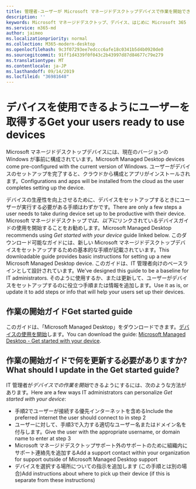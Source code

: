 ```yaml
---
title: 管理者-ユーザーが Microsoft マネージドデスクトップデバイスで作業を開始できるようにする
description: ''
keywords: Microsoft マネージドデスクトップ、デバイス、はじめに Microsoft 365
ms.service: m365-md
author: jaimeo
ms.localizationpriority: normal
ms.collection: M365-modern-desktop
ms.openlocfilehash: 9c3f07293ee7edccc6afe18c0341b5d4b0920de0
ms.sourcegitcommit: 91ff1d4339f0f043c2b43997d87d84677c79e279
ms.translationtype: MT
ms.contentlocale: ja-JP
ms.lasthandoff: 09/14/2019
ms.locfileid: "36981648"
---
```

# <a name="get-your-users-ready-to-use-devices"></a><span data-ttu-id="ac6db-103">デバイスを使用できるようにユーザーを取得する</span><span class="sxs-lookup"><span data-stu-id="ac6db-103">Get your users ready to use devices</span></span>

<span data-ttu-id="ac6db-104">Microsoft マネージドデスクトップデバイスには、現在のバージョンの Windows が事前に構成されています。</span><span class="sxs-lookup"><span data-stu-id="ac6db-104">Microsoft Managed Desktop devices come pre-configured with the current version of Windows.</span></span> <span data-ttu-id="ac6db-105">ユーザーがデバイスのセットアップを完了すると、クラウドから構成とアプリがインストールされます。</span><span class="sxs-lookup"><span data-stu-id="ac6db-105">Configurations and apps will be installed from the cloud as the user completes setting up the device.</span></span> 
 
<span data-ttu-id="ac6db-106">デバイスの生産性を向上させるために、デバイスをセットアップするときにユーザーが実行する必要がある手順はわずかです。</span><span class="sxs-lookup"><span data-stu-id="ac6db-106">There are only a few steps a user needs to take during device set up to be productive with their device.</span></span> <span data-ttu-id="ac6db-107">Microsoft マネージドデスクトップ*では、以下に*リンクされているデバイスガイドの使用を開始することをお勧めします。</span><span class="sxs-lookup"><span data-stu-id="ac6db-107">Microsoft Managed Desktop recommends using *Get started with your device* guide linked below.</span></span> <span data-ttu-id="ac6db-108">このダウンロード可能なガイドには、新しい Microsoft マネージドデスクトップデバイスをセットアップするための基本的な手順が記載されています。</span><span class="sxs-lookup"><span data-stu-id="ac6db-108">This downloadable guide provides basic instructions for setting up a new Microsoft Managed Desktop device.</span></span> <span data-ttu-id="ac6db-109">このガイドは、IT 管理者向けのベースラインとして設計されています。</span><span class="sxs-lookup"><span data-stu-id="ac6db-109">We've designed this guide to be a baseline for IT administrators.</span></span> <span data-ttu-id="ac6db-110">そのように使用するか、または更新して、ユーザーがデバイスをセットアップするのに役立つ手順または情報を追加します。</span><span class="sxs-lookup"><span data-stu-id="ac6db-110">Use it as is, or update it to add steps or info that will help your users set up their devices.</span></span> 

## <a name="get-started-guide"></a><span data-ttu-id="ac6db-111">作業の開始ガイド</span><span class="sxs-lookup"><span data-stu-id="ac6db-111">Get started guide</span></span> 
<span data-ttu-id="ac6db-112">このガイドは、「Microsoft Managed Desktop」をダウンロードできます。[デバイスの使用を開始](https://www.microsoft.com/en-us/download/details.aspx?id=57918)します。</span><span class="sxs-lookup"><span data-stu-id="ac6db-112">You can download the guide: [Microsoft Managed Desktop - Get started with your device](https://www.microsoft.com/en-us/download/details.aspx?id=57918).</span></span>

## <a name="what-should-i-update-in-the-get-started-guide"></a><span data-ttu-id="ac6db-113">作業の開始ガイドで何を更新する必要がありますか?</span><span class="sxs-lookup"><span data-stu-id="ac6db-113">What should I update in the Get started guide?</span></span>

<span data-ttu-id="ac6db-114">IT 管理者が*デバイスでの作業を開始*できるようにするには、次のような方法があります。</span><span class="sxs-lookup"><span data-stu-id="ac6db-114">Here are a few ways IT administrators can personalize *Get started with your device*:</span></span>
- <span data-ttu-id="ac6db-115">手順2でユーザーが接続する優先インターネットを含める</span><span class="sxs-lookup"><span data-stu-id="ac6db-115">Include the preferred internet the user should connect to in step 2</span></span>
- <span data-ttu-id="ac6db-116">ユーザーに対して、手順3で入力する適切なユーザー名またはドメイン名を付与します。</span><span class="sxs-lookup"><span data-stu-id="ac6db-116">Give the user with the appropriate username, or domain name to enter at step 3</span></span>
- <span data-ttu-id="ac6db-117">Microsoft マネージドデスクトップサポート外のサポートのために組織内にサポート連絡先を追加する</span><span class="sxs-lookup"><span data-stu-id="ac6db-117">Add a support contact within your organization for support outside of Microsoft Managed Desktop support</span></span>
- <span data-ttu-id="ac6db-118">デバイスを選択する場所についての指示を追加します (この手順とは別の場合)</span><span class="sxs-lookup"><span data-stu-id="ac6db-118">Add instructions about where to pick up their device (if this is separate from these instructions)</span></span>
